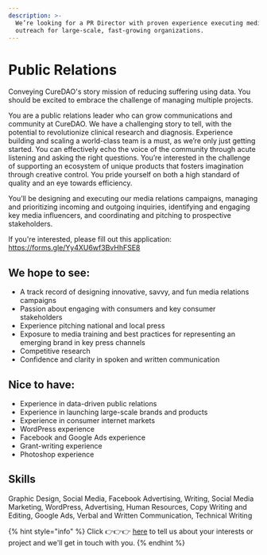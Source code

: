```yaml
---
description: >-
  We’re looking for a PR Director with proven experience executing media
  outreach for large-scale, fast-growing organizations.
---
```


# Public Relations

Conveying CureDAO's story mission of reducing suffering using data. You should be excited to embrace the challenge of managing multiple projects.

You are a public relations leader who can grow communications and community at CureDAO. We have a challenging story to tell, with the potential to revolutionize clinical research and diagnosis. Experience building and scaling a world-class team is a must, as we’re only just getting started. You can effectively echo the voice of the community through acute listening and asking the right questions. You’re interested in the challenge of supporting an ecosystem of unique products that fosters imagination through creative control. You pride yourself on both a high standard of quality and an eye towards efficiency.

You’ll be designing and executing our media relations campaigns, managing and prioritizing incoming and outgoing inquiries, identifying and engaging key media influencers, and coordinating and pitching to prospective stakeholders.

If you're interested, please fill out this application: https://forms.gle/Yy4XU6wf3BvHhFSE8

## We hope to see:

* A track record of designing innovative, savvy, and fun media relations campaigns
* Passion about engaging with consumers and key consumer stakeholders
* Experience pitching national and local press
* Exposure to media training and best practices for representing an emerging brand in key press channels
* Competitive research
* Confidence and clarity in spoken and written communication

## Nice to have:

* Experience in data-driven public relations
* Experience in launching large-scale brands and products
* Experience in consumer internet markets
* WordPress experience
* Facebook and Google Ads experience
* Grant-writing experience
* Photoshop experience

## Skills

Graphic Design, Social Media, Facebook Advertising, Writing, Social Media Marketing, WordPress, Advertising, Human Resources, Copy Writing and Editing, Google Ads, Verbal and Written Communication, Technical Writing

{% hint style="info" %}
Click 👉👉👉 [here](https://notionforms.io/forms/join-curedao) to tell us about your interests or project and we'll get in touch with you.
{% endhint %}
